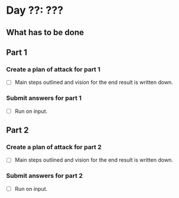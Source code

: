 # Day ??: ???

## What has to be done

## Part 1

### Create a plan of attack for part 1

- [ ] Main steps outlined and vision for the end result is written down.

### Submit answers for part 1

- [ ] Run on input.

## Part 2

### Create a plan of attack for part 2

- [ ] Main steps outlined and vision for the end result is written down.

### Submit answers for part 2

- [ ] Run on input.
